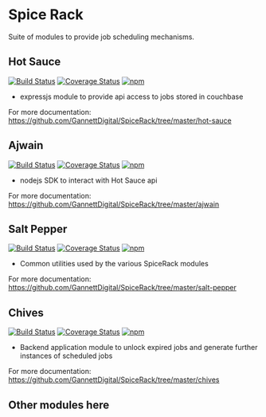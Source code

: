 # Spice Rack
Suite of modules to provide job scheduling mechanisms. 

## Hot Sauce
[![Build Status](https://travis-ci.org/GannettDigital/SpiceRack.svg?branch=master)](https://travis-ci.org/GannettDigital/SpiceRack)
[![Coverage Status](https://coveralls.io/repos/GannettDigital/SpiceRack/badge.svg?branch=master&service=github)](https://coveralls.io/github/GannettDigital/SpiceRack?branch=master)
[![npm](https://img.shields.io/npm/v/hot-sauce.svg)](https://www.npmjs.com/package/hot-sauce)

- expressjs module to provide api access to jobs stored in couchbase

For more documentation: https://github.com/GannettDigital/SpiceRack/tree/master/hot-sauce

## Ajwain
[![Build Status](https://travis-ci.org/GannettDigital/SpiceRack.svg?branch=master)](https://travis-ci.org/GannettDigital/SpiceRack)
[![Coverage Status](https://coveralls.io/repos/GannettDigital/SpiceRack/badge.svg?branch=master&service=github)](https://coveralls.io/github/GannettDigital/SpiceRack?branch=master)
[![npm](https://img.shields.io/npm/v/ajwain.svg)](https://www.npmjs.com/package/ajwain)

- nodejs SDK to interact with Hot Sauce api

For more documentation: https://github.com/GannettDigital/SpiceRack/tree/master/ajwain

## Salt Pepper
[![Build Status](https://travis-ci.org/GannettDigital/SpiceRack.svg?branch=master)](https://travis-ci.org/GannettDigital/SpiceRack)
[![Coverage Status](https://coveralls.io/repos/GannettDigital/SpiceRack/badge.svg?branch=master&service=github)](https://coveralls.io/github/GannettDigital/SpiceRack?branch=master)
[![npm](https://img.shields.io/npm/v/salt-pepper.svg)](https://www.npmjs.com/package/salt-pepper)

- Common utilities used by the various SpiceRack modules

For more documentation: https://github.com/GannettDigital/SpiceRack/tree/master/salt-pepper

## Chives
[![Build Status](https://travis-ci.org/GannettDigital/SpiceRack.svg?branch=master)](https://travis-ci.org/GannettDigital/SpiceRack)
[![Coverage Status](https://coveralls.io/repos/GannettDigital/SpiceRack/badge.svg?branch=master&service=github)](https://coveralls.io/github/GannettDigital/SpiceRack?branch=master)
[![npm](https://img.shields.io/npm/v/chives.svg)](https://www.npmjs.com/package/chives)

- Backend application module to unlock expired jobs and generate further instances of scheduled jobs

For more documentation: https://github.com/GannettDigital/SpiceRack/tree/master/chives


## Other modules here
